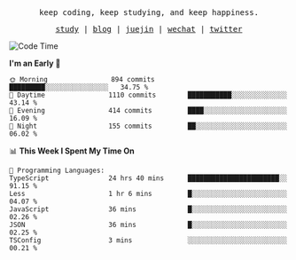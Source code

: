 <p align="center">
  <samp>
    <span>keep coding, keep studying, and keep happiness.</span>
  </samp>
</p>

<p align="center">
  <samp>
    <a href="https://github.com/ouduidui/fe-study">study</a> |
    <a href="https://deweyou.me">blog</a>  |
    <a href="https://juejin.cn/user/4309700183594366">juejin</a> |
    <a href="https://user-images.githubusercontent.com/54696834/165071004-6509e3f2-90c3-448c-9d92-3da42b0c2021.jpeg">wechat</a> |
    <a href="https://twitter.com/ouduidui">twitter</a>
  </samp>
</p>

<!--START_SECTION:waka-->
![Code Time](http://img.shields.io/badge/Code%20Time-2%2C831%20hrs%2025%20mins-blue)

**I'm an Early 🐤** 

```text
🌞 Morning                894 commits         █████████░░░░░░░░░░░░░░░░   34.75 % 
🌆 Daytime                1110 commits        ███████████░░░░░░░░░░░░░░   43.14 % 
🌃 Evening                414 commits         ████░░░░░░░░░░░░░░░░░░░░░   16.09 % 
🌙 Night                  155 commits         ██░░░░░░░░░░░░░░░░░░░░░░░   06.02 % 
```


📊 **This Week I Spent My Time On** 

```text
💬 Programming Languages: 
TypeScript               24 hrs 40 mins      ███████████████████████░░   91.15 % 
Less                     1 hr 6 mins         █░░░░░░░░░░░░░░░░░░░░░░░░   04.07 % 
JavaScript               36 mins             █░░░░░░░░░░░░░░░░░░░░░░░░   02.26 % 
JSON                     36 mins             █░░░░░░░░░░░░░░░░░░░░░░░░   02.25 % 
TSConfig                 3 mins              ░░░░░░░░░░░░░░░░░░░░░░░░░   00.21 % 
```


<!--END_SECTION:waka-->
